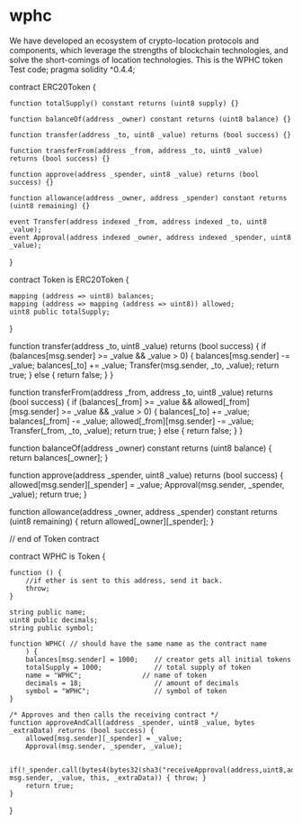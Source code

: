 # wphc
We have developed an ecosystem of crypto-location protocols and components, which leverage the strengths of blockchain technologies, and solve the short-comings of location technologies.
This  is the WPHC token Test code;
pragma solidity ^0.4.4;

contract ERC20Token {

    function totalSupply() constant returns (uint8 supply) {}

    function balanceOf(address _owner) constant returns (uint8 balance) {}

    function transfer(address _to, uint8 _value) returns (bool success) {}

    function transferFrom(address _from, address _to, uint8 _value) returns (bool success) {}

    function approve(address _spender, uint8 _value) returns (bool success) {}

    function allowance(address _owner, address _spender) constant returns (uint8 remaining) {}

    event Transfer(address indexed _from, address indexed _to, uint8 _value);
    event Approval(address indexed _owner, address indexed _spender, uint8 _value);
}




contract Token is ERC20Token {

    mapping (address => uint8) balances;
    mapping (address => mapping (address => uint8)) allowed;
    uint8 public totalSupply;

}


function transfer(address _to, uint8 _value) returns (bool success) {
        if (balances[msg.sender] >= _value && _value > 0) {
            balances[msg.sender] -= _value;
            balances[_to] += _value;
            Transfer(msg.sender, _to, _value);
            return true;
        } else { return false; }
    }



function transferFrom(address _from, address _to, uint8 _value) returns (bool success) {
    if (balances[_from] >= _value && allowed[_from][msg.sender] >= _value && _value > 0) {
        balances[_to] += _value;
        balances[_from] -= _value;
        allowed[_from][msg.sender] -= _value;
        Transfer(_from, _to, _value);
        return true;
    } else { return false; }
}


function balanceOf(address _owner) constant returns (uint8 balance) {
      return balances[_owner];
  }


function approve(address _spender, uint8 _value) returns (bool success) {
        allowed[msg.sender][_spender] = _value;
        Approval(msg.sender, _spender, _value);
        return true;
    }

function allowance(address _owner, address _spender) constant returns (uint8 remaining) {
        return allowed[_owner][_spender];
    } 

// end of Token contract


contract WPHC is Token {

    function () {
        //if ether is sent to this address, send it back.
        throw;
    }

    string public name;                   
    uint8 public decimals;               
    string public symbol;                

    function WPHC( // should have the same name as the contract name
        ) {
        balances[msg.sender] = 1000;    // creator gets all initial tokens
        totalSupply = 1000;             // total supply of token
        name = "WPHC";               // name of token
        decimals = 18;                  // amount of decimals
        symbol = "WPHC";                // symbol of token
    }

    /* Approves and then calls the receiving contract */
    function approveAndCall(address _spender, uint8 _value, bytes _extraData) returns (bool success) {
        allowed[msg.sender][_spender] = _value;
        Approval(msg.sender, _spender, _value);

        if(!_spender.call(bytes4(bytes32(sha3("receiveApproval(address,uint8,address,bytes)"))), msg.sender, _value, this, _extraData)) { throw; }
        return true;
    }
}







